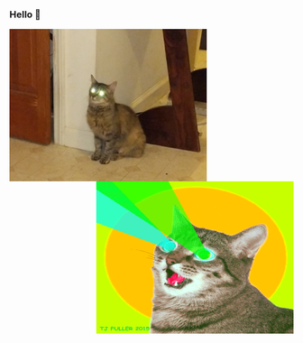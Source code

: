 ### Hello :clown_face:

<table><tr>
<img align="left" height="270px" width="350px" src="https://github.com/robertodr/robertodr/blob/master/img/hamilton-jacobi.jpg" style="float: left" />
<img align="right" height="270px" width="350px" src="https://github.com/robertodr/robertodr/blob/master/img/laser-eye-cat.gif" style="float: right" />
</tr></table>


<!--
**robertodr/robertodr** is a ✨ _special_ ✨ repository because its `README.md` (this file) appears on your GitHub profile.

Here are some ideas to get you started:

- 🔭 I’m currently working on ...
- 🌱 I’m currently learning ...
- 👯 I’m looking to collaborate on ...
- 🤔 I’m looking for help with ...
- 💬 Ask me about ...
- 📫 How to reach me: ...
- 😄 Pronouns: ...
- ⚡ Fun fact: ...
-->
